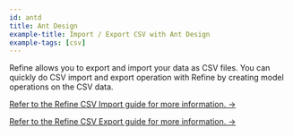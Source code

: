 ```yaml
---
id: antd
title: Ant Design
example-title: Import / Export CSV with Ant Design
example-tags: [csv]
---
```


Refine allows you to export and import your data as CSV files. You can quickly do CSV import and export operation with Refine by creating model operations on the CSV data.

[Refer to the Refine CSV Import guide for more information. →](/docs/advanced-tutorials/import-export/csv-import/)

[Refer to the Refine CSV Export guide for more information. →](/docs/advanced-tutorials/import-export/csv-export/)

<CodeSandboxExample path="import-export-antd" />
